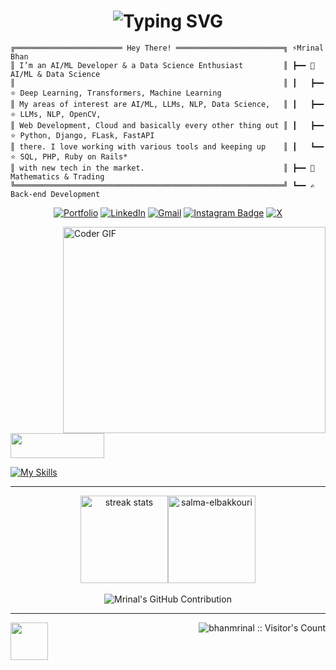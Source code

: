 <h1 align="center"><img src="https://readme-typing-svg.demolab.com?font=Fira+Code&pause=1000&color=9B72FF&random=false&width=435&lines=%22Learning%2C+Living%2C+Leveling+Up.%22" alt="Typing SVG" />
</h1>

```plaintext
╔════════════════════════ Hey There! ════════════════════════╗ ⚡Mrinal Bhan 
║ I’m an AI/ML Developer & a Data Science Enthusiast         ║ ┣━━ 🔭 AI/ML & Data Science
║                                                            ║ ┃   ┣━━ ⭐ Deep Learning, Transformers, Machine Learning
║ My areas of interest are AI/ML, LLMs, NLP, Data Science,   ║ ┃   ┣━━ ⭐ LLMs, NLP, OpenCV, 
║ Web Development, Cloud and basically every other thing out ║ ┃   ┣━━ ⭐ Python, Django, FLask, FastAPI
║ there. I love working with various tools and keeping up    ║ ┃   ┗━━ ⭐ SQL, PHP, Ruby on Rails*
║ with new tech in the market.                               ║ ┣━━ 🔢 Mathematics & Trading
╚════════════════════════════════════════════════════════════╝ ┗━━ ✍️ Back-end Development
```
<div align="center">
  
  [![Portfolio](https://img.shields.io/badge/%20Portfolio-20B2AA?style=for-the-badge&logo=bilibili&logoColor=white)](https://bhanmrinal-github-io.vercel.app/) 
  [![LinkedIn](https://img.shields.io/badge/linkedin-%230077B5.svg?style=for-the-badge&logo=linkedin&logoColor=white)](https://www.linkedin.com/in/mrinal-bhan/)
  [![Gmail](https://img.shields.io/badge/Gmail-D14836?style=for-the-badge&logo=gmail&logoColor=white)](mailto:bhanmrinal@gmail.com) 
  [![Instagram Badge](https://img.shields.io/badge/Instagram-E4405F?style=for-the-badge&logo=instagram&logoColor=white)](https://www.instagram.com/mrinalbhan/)
  [![X](https://img.shields.io/badge/X-%23000000.svg?style=for-the-badge&logo=X&logoColor=white)](https://twitter.com/oompaalompaa)
 
  
</div>

<img align="right" src="https://github.com/rajaprerak/rajaprerak/blob/master/developer.gif" alt="Coder GIF" width="420" height="330" />


<br>



<img width="150" height="40" src="https://github.com/vinodjangid07/vinodjangid07/assets/86096184/96fc909c-2e49-4d81-8f7e-b46471d60e53">
<br>


[![My Skills](https://skillicons.dev/icons?i=py,cpp,django,mysql,opencv,r,selenium,fastapi,flask,git,github,graphql,html,css,jquery,latex,matlab,mongodb,anaconda,aws,azure,firebase,gcp,linux,notion,obsidian,powershell,sklearn,tensorflow,vscode&perline=7)](https://skillicons.dev)
<br>

___

<div align="center" style="display:flex;flex-direction:row;justify-content:center">
  <img height="140"   src="https://streak-stats.demolab.com/?user=bhanmrinal&count private=true&theme=chartreuse-dark&hide_border=true" alt="streak stats" style="margin: 0" />
  <img height="140"  src="https://github-readme-stats.vercel.app/api/top-langs?username=bhanmrinal&show_icons=true&hide_border=true&locale=en&layout=compact&theme=chartreuse-dark&size_weight=0.5&count_weight=0.5&exclude_repo=github-readme-stats" alt="salma-elbakkouri" style="margin: 0" />
</div>

<br />

<div align="center">
<!--   <img alt="Mrinal Bhan's GitHub | Stats" src="https://stats.quine.sh/bhanmrinal/github?theme=dark" /> -->
  <img src="http://github-profile-summary-cards.vercel.app/api/cards/profile-details?username=bhanmrinal&theme=chartreuse_dark" alt="Mrinal's GitHub Contribution" /> 
  </a>
</div>

___

<img src="https://media.giphy.com/media/WUlplcMpOCEmTGBtBW/giphy.gif" width="60"/>  <img align="right" src="https://profile-counter.glitch.me/{bhanmrinal}/count.svg" alt="bhanmrinal :: Visitor's Count" />

